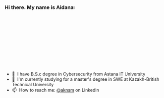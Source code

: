### Hi there. My name is Aidana<a href="https://www.gautamkrishnar.com/"><img src="https://media.giphy.com/media/hvRJCLFzcasrR4ia7z/giphy.gif" width="5%"></a>

- 🌱 &nbsp;I have B.S.c degree in Cybersecurity from Astana IT University
- 📕 &nbsp;I'm currently studying for a master's degree in SWE at Kazakh-British Technical University 
- 📫 &nbsp;How to reach me: [@aknsm](https://www.linkedin.com/in/aknsm/r) on LinkedIn
